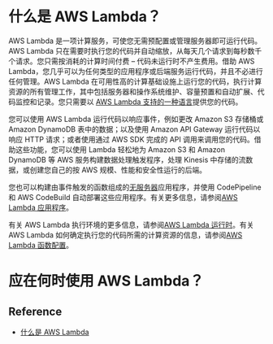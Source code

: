 # 什么是 AWS Lambda？
AWS Lambda 是一项计算服务，可使您无需预配置或管理服务器即可运行代码。AWS Lambda 只在需要时执行您的代码并自动缩放，从每天几个请求到每秒数千个请求。您只需按消耗的计算时间付费 – 代码未运行时不产生费用。借助 AWS Lambda，您几乎可以为任何类型的应用程序或后端服务运行代码，并且不必进行任何管理。AWS Lambda 在可用性高的计算基础设施上运行您的代码，执行计算资源的所有管理工作，其中包括服务器和操作系统维护、容量预置和自动扩展、代码监控和记录。您只需要以 [AWS Lambda 支持的一种语言](https://docs.amazonaws.cn/lambda/latest/dg/lambda-runtimes.html)提供您的代码。

您可以使用 AWS Lambda 运行代码以响应事件，例如更改 Amazon S3 存储桶或 Amazon DynamoDB 表中的数据；以及使用 Amazon API Gateway 运行代码以响应 HTTP 请求；或者使用通过 AWS SDK 完成的 API 调用来调用您的代码。借助这些功能，您可以使用 Lambda 轻松地为 Amazon S3 和 Amazon DynamoDB 等 AWS 服务构建数据处理触发程序，处理 Kinesis 中存储的流数据，或创建您自己的按 AWS 规模、性能和安全性运行的后端。

您也可以构建由事件触发的函数组成的[无服务器](https://aws.amazon.com/serverless)应用程序，并使用 CodePipeline 和 AWS CodeBuild 自动部署这些应用程序。有关更多信息，请参阅[AWS Lambda 应用程序](https://docs.amazonaws.cn/lambda/latest/dg/deploying-lambda-apps.html)。

有关 AWS Lambda 执行环境的更多信息，请参阅[AWS Lambda 运行时](https://docs.amazonaws.cn/lambda/latest/dg/lambda-runtimes.html)。有关 AWS Lambda 如何确定执行您的代码所需的计算资源的信息，请参阅[AWS Lambda 函数配置](https://docs.amazonaws.cn/lambda/latest/dg/resource-model.html)。

# 应在何时使用 AWS Lambda？

## Reference
- [什么是 AWS Lambda](https://docs.amazonaws.cn/lambda/latest/dg/welcome.html)